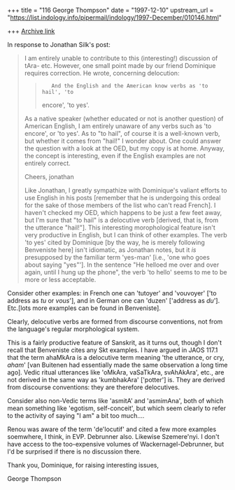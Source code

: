 +++
title = "116 George Thompson"
date = "1997-12-10"
upstream_url = "https://list.indology.info/pipermail/indology/1997-December/010146.html"

+++
[Archive link](https://list.indology.info/pipermail/indology/1997-December/010146.html)

In response to Jonathan Silk's post:

>I am entirely unable to contribute to this (interesting!) discussion of
>tAra- etc. However, one small point made by our friend Dominique requires
>correction.  He wrote, concerning delocution:
>
>>        And the English and the American know verbs as 'to hail', 'to
>>encore', 'to yes'.
>>
>As a native speaker (whether educated or not is another question) of
>American English, I am entirely unaware of any verbs such as 'to encore',
>or 'to yes'.  As to "to hail", of course it is a well-known verb, but
>whether it comes from "hail!" I wonder about. One could answer the question
>with a look at the OED, but my copy is at home.  Anyway, the concept is
>interesting, even if the English examples are not entirely correct.
>
>Cheers, jonathan
>
>
>Like Jonathan, I greatly sympathize with Dominique's valiant efforts to
>use English in his posts [remember that he is undergoing this ordeal for
>the sake of those members of the list who can't read French]. I haven't
>checked my OED, which happens to be just a few feet away, but I'm sure
>that "to hail" is a delocutive verb [derived, that is, from the utterance
>"hail!"].  This interesting morophological feature isn't very productive
>in English, but I can think of other examples. The verb 'to yes' cited by
>Dominique [by the way, he is merely following Benveniste here] isn't
>idiomatic, as Jonathan notes, but it *is* presupposed by the familiar term
>'yes-man' [i.e., 'one who goes about saying "yes"']. In the sentence "He
>helloed me over and over again, until I hung up the phone", the verb 'to
>hello' seems to me to be more or less acceptable.

Consider other examples: in French one can 'tutoyer' and 'vouvoyer' ['to
address as *tu* or *vous*'], and in German one can 'duzen' ['address as
*du*']. Etc.[lots more examples can be found in Benveniste].

Clearly, delocutive verbs are formed from discourse conventions, not from
the language's regular morphological system.

This is a fairly productive feature of Sanskrit, as it turns out, though I
don't recall that Benveniste cites any Skt examples. I have argued in JAOS
117.1 that the term ahaMkAra is a delocutive term meaning 'the utterance,
or cry, *aham*' [van Buitenen had essentially made the same observation a
long time ago]. Vedic ritual utterances like 'oMkAra, vaSaTkAra,
svAhAkAra', etc., are not derived in the same way as 'kumbhakAra'
['potter'] is. They are derived from discourse conventions: they are
therefore delocutives.

Consider also non-Vedic terms like 'asmitA' and 'asmimAna', both of which
mean something like 'egotism, self-conceit', but which seem clearly to
refer to the activity of saying "I am" a bit too much....

Renou was aware of the term 'de'locutif' and cited a few more examples
soemwhere, I think, in EVP. Debrunner also. Likewise Szemere'nyi. I don't
have access to the too-expensive volumes of Wackernagel-Debrunner, but I'd
be surprised if there is no discussion there.

Thank you, Dominique, for raising interesting issues,

George Thompson



